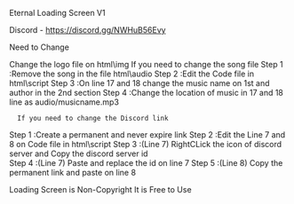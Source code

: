Eternal Loading Screen V1

Discord - https://discord.gg/NWHuB56Evy


Need to Change

Change the logo file on html\img
      If you need to change the song file 
Step 1 :Remove the song in the file html\audio
Step 2 :Edit the Code file in html\script
Step 3 :On line 17 and 18 change the music name on 1st and author in the 2nd section
Step 4 :Change the location of music in 17 and 18 line as audio/musicname.mp3

      If you need to change the Discord link
Step 1 :Create a permanent and never expire link
Step 2 :Edit the Line 7 and 8 on Code file in html\script
Step 3 :(Line 7) RightCLick  the icon  of discord server and Copy the discord server id      
Step 4 :(Line 7) Paste and replace the id on line 7 
Step 5 :(Line 8) Copy the permanent link and paste on line 8

Loading Screen is Non-Copyright
It is Free to Use
